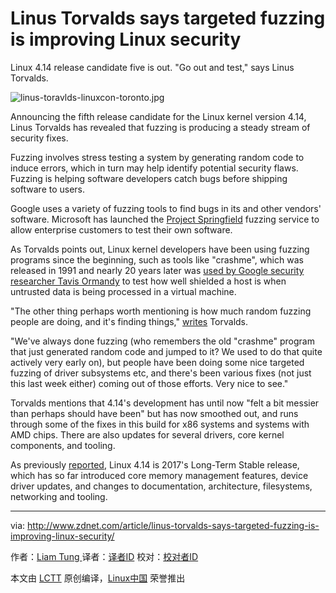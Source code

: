 Linus Torvalds says targeted fuzzing is improving Linux security
============================================================

Linux 4.14 release candidate five is out. "Go out and test," says Linus Torvalds.

 ![linus-toravlds-linuxcon-toronto.jpg](http://zdnet4.cbsistatic.com/hub/i/r/2016/09/13/02537e55-6620-4c3b-aa09-c9c068f3823b/resize/770xauto/b866caa8695edbec68f67da0e9a411e9/linus-toravlds-linuxcon-toronto.jpg) 

Announcing the fifth release candidate for the Linux kernel version 4.14, Linus Torvalds has revealed that fuzzing is producing a steady stream of security fixes.

Fuzzing involves stress testing a system by generating random code to induce errors, which in turn may help identify potential security flaws. Fuzzing is helping software developers catch bugs before shipping software to users.

Google uses a variety of fuzzing tools to find bugs in its and other vendors' software. Microsoft has launched the [Project Springfield][1] fuzzing service to allow enterprise customers to test their own software.

As Torvalds points out, Linux kernel developers have been using fuzzing programs since the beginning, such as tools like "crashme", which was released in 1991 and nearly 20 years later was [used by Google security researcher Tavis Ormandy][2] to test how well shielded a host is when untrusted data is being processed in a virtual machine.

"The other thing perhaps worth mentioning is how much random fuzzing people are doing, and it's finding things," [writes][3] Torvalds.

"We've always done fuzzing (who remembers the old "crashme" program that just generated random code and jumped to it? We used to do that quite actively very early on), but people have been doing some nice targeted fuzzing of driver subsystems etc, and there's been various fixes (not just this last week either) coming out of those efforts. Very nice to see."

Torvalds mentions that 4.14's development has until now "felt a bit messier than perhaps should have been" but has now smoothed out, and runs through some of the fixes in this build for x86 systems and systems with AMD chips. There are also updates for several drivers, core kernel components, and tooling.

As previously [reported][4], Linux 4.14 is 2017's Long-Term Stable release, which has so far introduced core memory management features, device driver updates, and changes to documentation, architecture, filesystems, networking and tooling.

--------------------------------------------------------------------------------

via: http://www.zdnet.com/article/linus-torvalds-says-targeted-fuzzing-is-improving-linux-security/

作者：[Liam Tung ][a]
译者：[译者ID](https://github.com/译者ID)
校对：[校对者ID](https://github.com/校对者ID)

本文由 [LCTT](https://github.com/LCTT/TranslateProject) 原创编译，[Linux中国](https://linux.cn/) 荣誉推出

[a]:http://www.zdnet.com/meet-the-team/eu/liam-tung/
[1]:http://www.zdnet.com/article/microsoft-seeks-testers-for-project-springfield-bug-detection-service/
[2]:http://taviso.decsystem.org/virtsec.pdf
[3]:http://lkml.iu.edu/hypermail/linux/kernel/1710.1/06454.html
[4]:http://www.zdnet.com/article/first-linux-4-14-release-adds-very-core-features-arrives-in-time-for-kernels-26th-birthday/
[5]:http://www.zdnet.com/meet-the-team/eu/liam-tung/
[6]:http://www.zdnet.com/meet-the-team/eu/liam-tung/
[7]:http://www.zdnet.com/topic/security/
